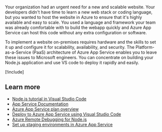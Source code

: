 Your organization had an urgent need for a new and scalable website. Your developers didn't have time to learn a new web stack or coding language, but you wanted to host the website in Azure to ensure that it's highly available and easy to scale. You used a language and framework your team was already comfortable with to build the webapp quickly and Azure App Service can host this code without any extra configuration or software. 

To implement a website on-premises requires hardware and the skills to set it up and configure it for scalability, availability, and security. The Platform-as-a-Service (PaaS) architecture of Azure App Service enables you to leave these issues to Microsoft engineers. You can concentrate on building your Node.js application and use VS code to deploy it rapidly and easily.

[!include[](../../../includes/azure-sandbox-cleanup.md)]

## Learn more

- [Node.js tutorial in Visual Studio Code](https://code.visualstudio.com/docs/nodejs/nodejs-tutorial)
- [App Service Documentation](https://docs.microsoft.com/azure/app-service/)
- [Azure App Service plan overview](https://docs.microsoft.com/azure/app-service/overview-hosting-plans)
- [Deploy to Azure App Service using Visual Studio Code](https://docs.microsoft.com/azure/javascript/tutorial-vscode-azure-app-service-node-01)
- [Azure Remote Debugging for Node.js](https://code.visualstudio.com/docs/azure/remote-debugging)
- [Set up staging environments in Azure App Service](https://docs.microsoft.com/azure/app-service/deploy-staging-slots)
